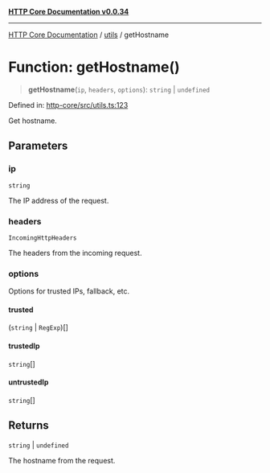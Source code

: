 [**HTTP Core Documentation v0.0.34**](../../README.md)

***

[HTTP Core Documentation](../../modules.md) / [utils](../README.md) / getHostname

# Function: getHostname()

> **getHostname**(`ip`, `headers`, `options`): `string` \| `undefined`

Defined in: [http-core/src/utils.ts:123](https://github.com/stonemjs/http-core/blob/fb38b6d1cb0bd2bb4e252ff611571ec3c006aa1e/src/utils.ts#L123)

Get hostname.

## Parameters

### ip

`string`

The IP address of the request.

### headers

`IncomingHttpHeaders`

The headers from the incoming request.

### options

Options for trusted IPs, fallback, etc.

#### trusted

(`string` \| `RegExp`)[]

#### trustedIp

`string`[]

#### untrustedIp

`string`[]

## Returns

`string` \| `undefined`

The hostname from the request.

